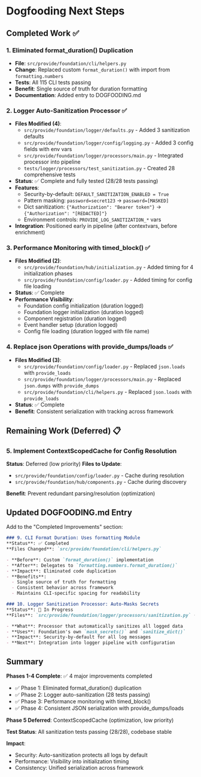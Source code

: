 # Dogfooding Next Steps

## Completed Work ✅

### 1. Eliminated format_duration() Duplication
- **File**: `src/provide/foundation/cli/helpers.py`
- **Change**: Replaced custom `format_duration()` with import from `formatting.numbers`
- **Tests**: All 115 CLI tests passing
- **Benefit**: Single source of truth for duration formatting
- **Documentation**: Added entry to DOGFOODING.md

### 2. Logger Auto-Sanitization Processor ✅
- **Files Modified (4)**:
  - `src/provide/foundation/logger/defaults.py` - Added 3 sanitization defaults
  - `src/provide/foundation/logger/config/logging.py` - Added 3 config fields with env vars
  - `src/provide/foundation/logger/processors/main.py` - Integrated processor into pipeline
  - `tests/logger/processors/test_sanitization.py` - Created 28 comprehensive tests
- **Status**: ✅ Complete and fully tested (28/28 tests passing)
- **Features**:
  - Security-by-default: `DEFAULT_SANITIZATION_ENABLED = True`
  - Pattern masking: `password=secret123` → `password=[MASKED]`
  - Dict sanitization: `{"Authorization": "Bearer token"}` → `{"Authorization": "[REDACTED]"}`
  - Environment controls: `PROVIDE_LOG_SANITIZATION_*` vars
- **Integration**: Positioned early in pipeline (after contextvars, before enrichment)

### 3. Performance Monitoring with timed_block() ✅
- **Files Modified (2)**:
  - `src/provide/foundation/hub/initialization.py` - Added timing for 4 initialization phases
  - `src/provide/foundation/config/loader.py` - Added timing for config file loading
- **Status**: ✅ Complete
- **Performance Visibility**:
  - Foundation config initialization (duration logged)
  - Foundation logger initialization (duration logged)
  - Component registration (duration logged)
  - Event handler setup (duration logged)
  - Config file loading (duration logged with file name)

### 4. Replace json Operations with provide_dumps/loads ✅
- **Files Modified (3)**:
  - `src/provide/foundation/config/loader.py` - Replaced `json.loads` with `provide_loads`
  - `src/provide/foundation/logger/processors/main.py` - Replaced `json.dumps` with `provide_dumps`
  - `src/provide/foundation/cli/helpers.py` - Replaced `json.loads` with `provide_loads`
- **Status**: ✅ Complete
- **Benefit**: Consistent serialization with tracking across framework

## Remaining Work (Deferred) 📋

### 5. Implement ContextScopedCache for Config Resolution
**Status**: Deferred (low priority)
**Files to Update**:
- `src/provide/foundation/config/loader.py` - Cache during resolution
- `src/provide/foundation/hub/components.py` - Cache during discovery

**Benefit**: Prevent redundant parsing/resolution (optimization)

## Updated DOGFOODING.md Entry

Add to the "Completed Improvements" section:

```markdown
### 9. CLI Format Duration: Uses formatting Module
**Status**: ✅ Completed
**Files Changed**: `src/provide/foundation/cli/helpers.py`

- **Before**: Custom `format_duration()` implementation
- **After**: Delegates to `formatting.numbers.format_duration()`
- **Impact**: Eliminated code duplication
- **Benefits**:
  - Single source of truth for formatting
  - Consistent behavior across framework
  - Maintains CLI-specific spacing for readability

### 10. Logger Sanitization Processor: Auto-Masks Secrets
**Status**: 🚧 In Progress
**Files**: `src/provide/foundation/logger/processors/sanitization.py` (created)

- **What**: Processor that automatically sanitizes all logged data
- **Uses**: Foundation's own `mask_secrets()` and `sanitize_dict()`
- **Impact**: Security-by-default for all log messages
- **Next**: Integration into logger pipeline with configuration
```

## Summary

**Phases 1-4 Complete**: ✅ 4 major improvements completed
- ✅ Phase 1: Eliminated format_duration() duplication
- ✅ Phase 2: Logger auto-sanitization (28 tests passing)
- ✅ Phase 3: Performance monitoring with timed_block()
- ✅ Phase 4: Consistent JSON serialization with provide_dumps/loads

**Phase 5 Deferred**: ContextScopedCache (optimization, low priority)

**Test Status**: All sanitization tests passing (28/28), codebase stable

**Impact**:
- Security: Auto-sanitization protects all logs by default
- Performance: Visibility into initialization timing
- Consistency: Unified serialization across framework
